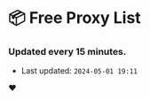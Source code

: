 # :package: Free Proxy List
### Updated every 15 minutes.

- Last updated: `2024-05-01 19:11`

:heart:
